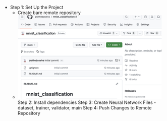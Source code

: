 - Step 1: Set Up the Project
  - Create bare remote repository
  - ![alt text](bare_remote_repo.png)
Step 2: Install dependencies
Step 3: Create Neural Network Files - dataset, trainer, validator, main
Step 4: Push Changes to Remote Repository
